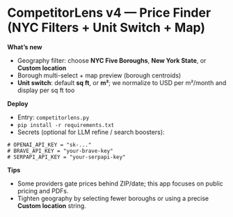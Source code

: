 # CompetitorLens v4 — Price Finder (NYC Filters + Unit Switch + Map)

**What’s new**
- Geography filter: choose **NYC Five Boroughs**, **New York State**, or **Custom location**
- Borough multi-select + map preview (borough centroids)
- **Unit switch**: default **sq ft**, or **m²**; we normalize to USD per m²/month and display per sq ft too

**Deploy**
- Entry: `competitorlens.py`
- `pip install -r requirements.txt`
- Secrets (optional for LLM refine / search boosters):
```
# OPENAI_API_KEY = "sk-..."
# BRAVE_API_KEY = "your-brave-key"
# SERPAPI_API_KEY = "your-serpapi-key"
```

**Tips**
- Some providers gate prices behind ZIP/date; this app focuses on public pricing and PDFs.
- Tighten geography by selecting fewer boroughs or using a precise **Custom location** string.
